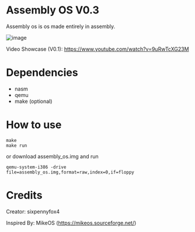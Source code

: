 # Assembly OS V0.3
Assembly os is os made entirely in assembly.

![image](https://github.com/user-attachments/assets/68ddaa2a-6405-4ab4-909a-ec4a49978ce7)

Video Showcase (V0.1): https://www.youtube.com/watch?v=9uRwTcXG23M

# Dependencies

- nasm
- qemu
- make (optional)

# How to use

```
make
make run
```

or download assembly_os.img and run

```
qemu-system-i386 -drive file=assembly_os.img,format=raw,index=0,if=floppy
```

# Credits

Creator: sixpennyfox4

Inspired By: MikeOS (https://mikeos.sourceforge.net/)
